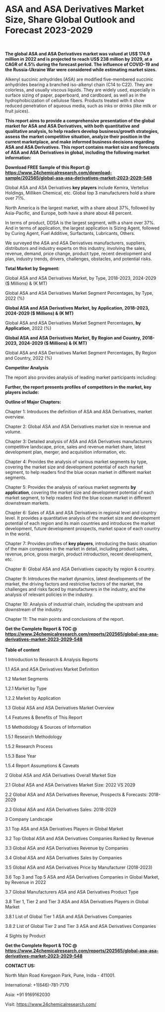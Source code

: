 <h1>ASA and ASA Derivatives Market Size, Share Global Outlook and Forecast 2023-2029</h1><br/><p><strong>The global ASA and ASA Derivatives market was valued at US$ 174.9 million in 2022 and is projected to reach US$ 238 million by 2029, at a <strong>CAGR</strong> of 4.5% during the forecast period. The influence of COVID-19 and the Russia-Ukraine War were considered while estimating market sizes.</strong></p><p>Alkenyl succinic anhydrides (ASA) are modified five-membered succinic anhydrides bearing a branched iso-alkenyl chain (C14 to C22). They are colorless, and usually viscous liquids. They are widely used, especially in surface sizing of paper, paperboard, and cardboard, as well as in the hydrophobicization of cellulose fibers. Products treated with it show reduced penetration of aqueous media, such as inks or drinks (like milk or fruit juices).</p><p><strong>This report aims to provide a comprehensive presentation of the global market for ASA and ASA Derivatives, with both quantitative and qualitative analysis, to help readers develop business/growth strategies, assess the market competitive situation, analyze their position in the current marketplace, and make informed business decisions regarding ASA and ASA Derivatives. This report contains market size and forecasts of ASA and ASA Derivatives in global, including the following market information:</strong></p><div><b>Download FREE Sample of this Report @ <a href="https://www.24chemicalresearch.com/download-sample/202565/global-asa-asa-derivatives-market-2023-2029-548">https://www.24chemicalresearch.com/download-sample/202565/global-asa-asa-derivatives-market-2023-2029-548</a></b></div><p>Global ASA and ASA Derivatives <strong>key players</strong> include Kemira, Vertellus Holdings, Milliken Chemical, etc. Global top 3 manufacturers hold a share over 71%.</p><p>North America is the largest market, with a share about 37%, followed by Asia-Pacific, and Europe, both have a share about 48 percent.</p><p>In terms of product, DDSA is the largest segment, with a share over 37%. And in terms of application, the largest application is Sizing Agent, followed by Curing Agent, Fuel Additive, Surfactants, Lubricants, Others.</p><p>We surveyed the ASA and ASA Derivatives manufacturers, suppliers, distributors and industry experts on this industry, involving the sales, revenue, demand, price change, product type, recent development and plan, industry trends, drivers, challenges, obstacles, and potential risks.</p><p><strong>Total Market by Segment:</strong></p><p>Global ASA and ASA Derivatives Market, by Type, 2018-2023, 2024-2029 ($ Millions) & (K MT)</p><p>Global ASA and ASA Derivatives Market Segment Percentages, by Type, 2022 (%)</p><p><strong>Global ASA and ASA Derivatives Market, <strong>by Application</strong>, 2018-2023, 2024-2029 ($ Millions) & (K MT)</strong></p><p>Global ASA and ASA Derivatives Market Segment Percentages, <strong>by Application</strong>, 2022 (%)</p><p><strong>Global ASA and ASA Derivatives Market, By Region and Country, 2018-2023, 2024-2029 ($ Millions) & (K MT)</strong></p><p>Global ASA and ASA Derivatives Market Segment Percentages, By Region and Country, 2022 (%)</p><p><strong>Competitor Analysis</strong></p><p>The report also provides analysis of leading market participants including:</p><p><strong>Further, the report presents profiles of competitors in the market, <strong>key players</strong> include:</strong></p><p><strong>Outline of Major Chapters:</strong></p><p>Chapter 1: Introduces the definition of ASA and ASA Derivatives, market overview.</p><p>Chapter 2: Global ASA and ASA Derivatives market size in revenue and volume.</p><p>Chapter 3: Detailed analysis of ASA and ASA Derivatives manufacturers competitive landscape, price, sales and revenue market share, latest development plan, merger, and acquisition information, etc.</p><p>Chapter 4: Provides the analysis of various market segments by type, covering the market size and development potential of each market segment, to help readers find the blue ocean market in different market segments.</p><p>Chapter 5: Provides the analysis of various market segments <strong>by application</strong>, covering the market size and development potential of each market segment, to help readers find the blue ocean market in different downstream markets.</p><p>Chapter 6: Sales of ASA and ASA Derivatives in regional level and country level. It provides a quantitative analysis of the market size and development potential of each region and its main countries and introduces the market development, future development prospects, market space of each country in the world.</p><p>Chapter 7: Provides profiles of <strong>key players</strong>, introducing the basic situation of the main companies in the market in detail, including product sales, revenue, price, gross margin, product introduction, recent development, etc.</p><p>Chapter 8: Global ASA and ASA Derivatives capacity by region & country.</p><p>Chapter 9: Introduces the market dynamics, latest developments of the market, the driving factors and restrictive factors of the market, the challenges and risks faced by manufacturers in the industry, and the analysis of relevant policies in the industry.</p><p>Chapter 10: Analysis of industrial chain, including the upstream and downstream of the industry.</p><p>Chapter 11: The main points and conclusions of the report.</p><div><b>Get the Complete Report & TOC @ <a href="https://www.24chemicalresearch.com/reports/202565/global-asa-asa-derivatives-market-2023-2029-548">https://www.24chemicalresearch.com/reports/202565/global-asa-asa-derivatives-market-2023-2029-548</a></b></div><br><b>Table of content</b><p>1 Introduction to Research & Analysis Reports<br />
 
  1.1 ASA and ASA Derivatives Market Definition<br />
 
  1.2 Market Segments<br />
 
  1.2.1 Market by Type<br />
 
  1.2.2 Market by Application<br />
 
  1.3 Global ASA and ASA Derivatives Market Overview<br />
 
  1.4 Features & Benefits of This Report<br />
 
  1.5 Methodology & Sources of Information<br />
 
  1.5.1 Research Methodology<br />
 
  1.5.2 Research Process<br />
 
  1.5.3 Base Year<br />
 
  1.5.4 Report Assumptions & Caveats<br />
 
 2 Global ASA and ASA Derivatives Overall Market Size<br />
 
  2.1 Global ASA and ASA Derivatives Market Size: 2022 VS 2029<br />
 
  2.2 Global ASA and ASA Derivatives Revenue, Prospects & Forecasts: 2018-2029<br />
 
  2.3 Global ASA and ASA Derivatives Sales: 2018-2029<br />
 
 3 Company Landscape<br />
 
  3.1 Top ASA and ASA Derivatives Players in Global Market<br />
 
  3.2 Top Global ASA and ASA Derivatives Companies Ranked by Revenue<br />
 
  3.3 Global ASA and ASA Derivatives Revenue by Companies<br />
 
  3.4 Global ASA and ASA Derivatives Sales by Companies<br />
 
  3.5 Global ASA and ASA Derivatives Price by Manufacturer (2018-2023)<br />
 
  3.6 Top 3 and Top 5 ASA and ASA Derivatives Companies in Global Market, by Revenue in 2022<br />
 
  3.7 Global Manufacturers ASA and ASA Derivatives Product Type<br />
 
  3.8 Tier 1, Tier 2 and Tier 3 ASA and ASA Derivatives Players in Global Market<br />
 
  3.8.1 List of Global Tier 1 ASA and ASA Derivatives Companies<br />
 
  3.8.2 List of Global Tier 2 and Tier 3 ASA and ASA Derivatives Companies<br />
 
 4 Sights by Product<br><div><b>Get the Complete Report & TOC @ <a href="https://www.24chemicalresearch.com/reports/202565/global-asa-asa-derivatives-market-2023-2029-548">https://www.24chemicalresearch.com/reports/202565/global-asa-asa-derivatives-market-2023-2029-548</a></b></div></p>
 
 <b>CONTACT US:</b><br>
 
 North Main Road Koregaon Park, Pune, India - 411001.<br/>
 
 International: +1(646)-781-7170<br/>
 
 Asia: +91 9169162030<br/>
 
 Visit: <a href="https://www.24chemicalresearch.com/">https://www.24chemicalresearch.com/</a>
 
 <br>